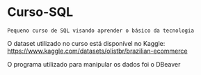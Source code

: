 # Curso-SQL
``Pequeno curso de SQL visando aprender o básico da tecnologia``

O dataset utilizado no curso está disponível no Kaggle: https://www.kaggle.com/datasets/olistbr/brazilian-ecommerce

O programa utilizado para manipular os dados foi o DBeaver
